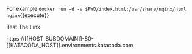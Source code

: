 
For example `docker run -d -v $PWD/index.html:/usr/share/nginx/html nginx`{{execute}}

Test The Link

https://[[HOST_SUBDOMAIN]]-80-[[KATACODA_HOST]].environments.katacoda.com
